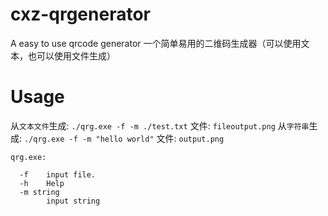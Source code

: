 # cxz-qrgenerator
A easy to use qrcode generator 一个简单易用的二维码生成器（可以使用文本，也可以使用文件生成）

# Usage

从`文本文件`生成: `./qrg.exe -f -m ./test.txt` 文件: `fileoutput.png`
从`字符串`生成: `./qrg.exe -f -m "hello world"` 文件: `output.png`

```
qrg.exe:

  -f    input file.
  -h    Help
  -m string
        input string



```